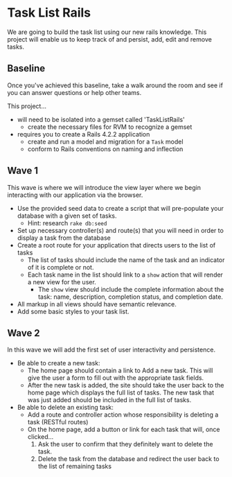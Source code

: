 # Task List Rails

We are going to build the task list using our new rails knowledge. This project will enable us to keep track of and persist, add, edit and remove tasks.

## Baseline
Once you've achieved this baseline, take a walk around the room and see if you can answer questions or help other teams.

This project...

- will need to be isolated into a gemset called 'TaskListRails'
  - create the necessary files for RVM to recognize a gemset
- requires you to create a Rails 4.2.2 application
  - create and run a model and migration for a `Task` model
  - conform to Rails conventions on naming and inflection

## Wave 1
This wave is where we will introduce the view layer where we begin interacting with our application via the browser.

  - Use the provided seed data to create a script that will pre-populate your database with a given set of tasks.
    - Hint: research `rake db:seed`
  - Set up necessary controller(s) and route(s) that you will need in order to display a task from the database
  - Create a root route for your application that directs users to the list of tasks
    - The list of tasks should include the name of the task and an indicator of it is complete or not.
    - Each task name in the list should link to a `show` action that will render a new view for the user.
      - The `show` view should include the complete information about the task: name, description, completion status, and completion date.
  - All markup in all views should have semantic relevance.
  - Add some basic styles to your task list.

  ## Wave 2
In this wave we will add the first set of user interactivity and persistence.
  - Be able to create a new task:
    - The home page should contain a link to Add a new task. This will give the user a form to fill out with the appropriate task fields.
    - After the new task is added, the site should take the user back to the home page which displays the full list of tasks. The new task that was just added should be included in the full list of tasks.
  - Be able to delete an existing task:
    - Add a route and controller action whose responsibility is deleting a task (RESTful routes)
    - On the home page, add a button or link for each task that will, once clicked...
      1. Ask the user to confirm that they definitely want to delete the task.
      1. Delete the task from the database and redirect the user back to the list of remaining tasks
    

